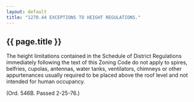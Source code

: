 ```yaml
---
layout: default 
title: "1270.44 EXCEPTIONS TO HEIGHT REGULATIONS."
---
```


{{ page.title }}
----------------

The height limitations contained in the Schedule of District Regulations
immediately following the text of this Zoning Code do not apply to
spires, belfries, cupolas, antennas, water tanks, ventilators, chimneys
or other appurtenances usually required to be placed above the roof
level and not intended for human occupancy.

(Ord. 546B. Passed 2-25-76.)
